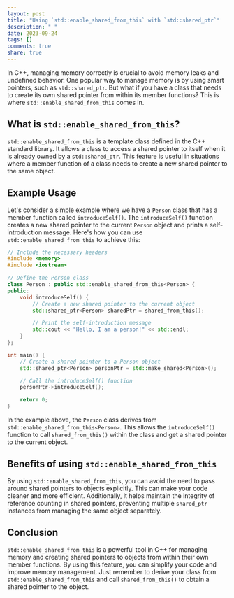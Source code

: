 ```yaml
---
layout: post
title: "Using `std::enable_shared_from_this` with `std::shared_ptr`"
description: " "
date: 2023-09-24
tags: []
comments: true
share: true
---
```


In C++, managing memory correctly is crucial to avoid memory leaks and undefined behavior. One popular way to manage memory is by using smart pointers, such as `std::shared_ptr`. But what if you have a class that needs to create its own shared pointer from within its member functions? This is where `std::enable_shared_from_this` comes in.

## What is `std::enable_shared_from_this`?

`std::enable_shared_from_this` is a template class defined in the C++ standard library. It allows a class to access a shared pointer to itself when it is already owned by a `std::shared_ptr`. This feature is useful in situations where a member function of a class needs to create a new shared pointer to the same object.

## Example Usage

Let's consider a simple example where we have a `Person` class that has a member function called `introduceSelf()`. The `introduceSelf()` function creates a new shared pointer to the current `Person` object and prints a self-introduction message. Here's how you can use `std::enable_shared_from_this` to achieve this:

```cpp
// Include the necessary headers
#include <memory>
#include <iostream>

// Define the Person class
class Person : public std::enable_shared_from_this<Person> {
public:
    void introduceSelf() {
        // Create a new shared pointer to the current object
        std::shared_ptr<Person> sharedPtr = shared_from_this();

        // Print the self-introduction message
        std::cout << "Hello, I am a person!" << std::endl;
    }
};

int main() {
    // Create a shared pointer to a Person object
    std::shared_ptr<Person> personPtr = std::make_shared<Person>();

    // Call the introduceSelf() function
    personPtr->introduceSelf();

    return 0;
}
```

In the example above, the `Person` class derives from `std::enable_shared_from_this<Person>`. This allows the `introduceSelf()` function to call `shared_from_this()` within the class and get a shared pointer to the current object.

## Benefits of using `std::enable_shared_from_this`

By using `std::enable_shared_from_this`, you can avoid the need to pass around shared pointers to objects explicitly. This can make your code cleaner and more efficient. Additionally, it helps maintain the integrity of reference counting in shared pointers, preventing multiple `shared_ptr` instances from managing the same object separately.

## Conclusion

`std::enable_shared_from_this` is a powerful tool in C++ for managing memory and creating shared pointers to objects from within their own member functions. By using this feature, you can simplify your code and improve memory management. Just remember to derive your class from `std::enable_shared_from_this` and call `shared_from_this()` to obtain a shared pointer to the object.